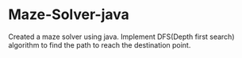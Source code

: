 # Maze-Solver-java
Created a maze solver using java. Implement DFS(Depth first search) algorithm to find the path to reach the destination point.
